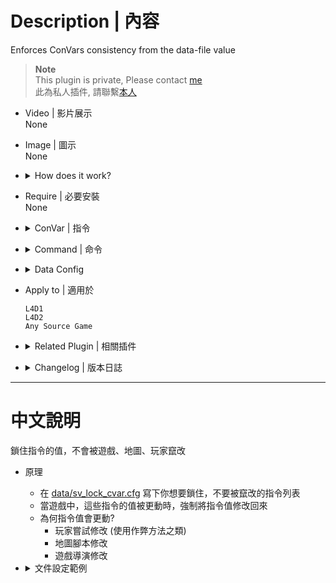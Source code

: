 # Description | 內容
Enforces ConVars consistency from the data-file value

> __Note__ <br/>
This plugin is private, Please contact [me](https://github.com/fbef0102/Game-Private_Plugin#私人插件列表-private-plugins-list)<br/>
此為私人插件, 請聯繫[本人](https://github.com/fbef0102/Game-Private_Plugin#私人插件列表-private-plugins-list)

* Video | 影片展示
<br/>None

* Image | 圖示
<br/>None

* <details><summary>How does it work?</summary>

	* Write down ConVars you want to keep consistency in [data/sv_lock_cvar.cfg](data/sv_lock_cvar.cfg)
	* Check in-game ConVars that differ from the [data/sv_lock_cvar.cfg](data/sv_lock_cvar.cfg) values and fix them 
	* Why do convars value differ?
		* Player tries to hack in game (usually cheat or something)
		* Map script modified
		* Game modified
</details>

* Require | 必要安裝
<br/>None

* <details><summary>ConVar | 指令</summary>

	None
</details>

* <details><summary>Command | 命令</summary>
	
	None
</details>

* <details><summary>Data Config</summary>

	* [data/sv_lock_cvar.cfg](data/sv_lock_cvar.cfg)
		> Manual in this file, click for more details...
</details>

* Apply to | 適用於
	```
	L4D1 
	L4D2
	Any Source Game
	```

* <details><summary>Related Plugin | 相關插件</summary>

	1. [sv_protect_cvar](/Plugin_插件/Server_伺服器/sv_protect_cvar): Protect ConVars from the data-file (should not be exposed to clients or logs), and send fake value to clients if possible
    	* 保護一些敏感的指令數值，不讓外界與客戶端查看，服務器內的客戶端可能會看到假數值
</details>

* <details><summary>Changelog | 版本日誌</summary>

	* v1.1 (2024-10-7)
		* Support Any Source Game

	* v1.0 (2023-12-2)
		* Initial Release
</details>

- - - -
# 中文說明
鎖住指令的值，不會被遊戲、地圖、玩家竄改

* 原理
	* 在 [data/sv_lock_cvar.cfg](data/sv_lock_cvar.cfg) 寫下你想要鎖住，不要被竄改的指令列表
	* 當遊戲中，這些指令的值被更動時，強制將指令值修改回來
	* 為何指令值會更動?
		* 玩家嘗試修改 (使用作弊方法之類)
		* 地圖腳本修改
		* 遊戲導演修改

* <details><summary>文件設定範例</summary>

	* [data/sv_lock_cvar.cfg](data/sv_lock_cvar.cfg)
		> 內有中文說明，可點擊查看
</details>